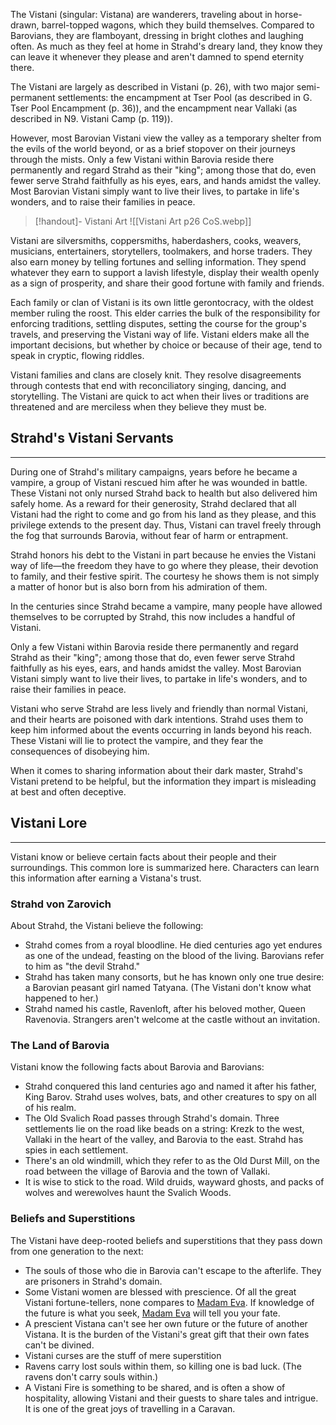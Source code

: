 The Vistani (singular: Vistana) are wanderers, traveling about in horse-drawn, barrel-topped wagons, which they build themselves. Compared to Barovians, they are flamboyant, dressing in bright clothes and laughing often. As much as they feel at home in Strahd's dreary land, they know they can leave it whenever they please and aren't damned to spend eternity there.

The Vistani are largely as described in Vistani (p. 26), with two major semi-permanent settlements: the encampment at Tser Pool (as described in G. Tser Pool Encampment (p. 36)), and the encampment near Vallaki (as described in N9. Vistani Camp (p. 119)).

However, most Barovian Vistani view the valley as a temporary shelter from the evils of the world beyond, or as a brief stopover on their journeys through the mists. Only a few Vistani within Barovia reside there permanently and regard Strahd as their "king"; among those that do, even fewer serve Strahd faithfully as his eyes, ears, and hands amidst the valley. Most Barovian Vistani simply want to live their lives, to partake in life's wonders, and to raise their families in peace.

> [!handout]- Vistani Art
> ![[Vistani Art p26 CoS.webp]]

Vistani are silversmiths, coppersmiths, haberdashers, cooks, weavers, musicians, entertainers, storytellers, toolmakers, and horse traders. They also earn money by telling fortunes and selling information. They spend whatever they earn to support a lavish lifestyle, display their wealth openly as a sign of prosperity, and share their good fortune with family and friends.

Each family or clan of Vistani is its own little gerontocracy, with the oldest member ruling the roost. This elder carries the bulk of the responsibility for enforcing traditions, settling disputes, setting the course for the group's travels, and preserving the Vistani way of life. Vistani elders make all the important decisions, but whether by choice or because of their age, tend to speak in cryptic, flowing riddles.

Vistani families and clans are closely knit. They resolve disagreements through contests that end with reconciliatory singing, dancing, and storytelling. The Vistani are quick to act when their lives or traditions are threatened and are merciless when they believe they must be.
## Strahd's Vistani Servants
---
During one of Strahd's military campaigns, years before he became a vampire, a group of Vistani rescued him after he was wounded in battle. These Vistani not only nursed Strahd back to health but also delivered him safely home. As a reward for their generosity, Strahd declared that all Vistani had the right to come and go from his land as they please, and this privilege extends to the present day. Thus, Vistani can travel freely through the fog that surrounds Barovia, without fear of harm or entrapment.

Strahd honors his debt to the Vistani in part because he envies the Vistani way of life—the freedom they have to go where they please, their devotion to family, and their festive spirit. The courtesy he shows them is not simply a matter of honor but is also born from his admiration of them.

In the centuries since Strahd became a vampire, many people have allowed themselves to be corrupted by Strahd, this now includes a handful of Vistani.

Only a few Vistani within Barovia reside there permanently and regard Strahd as their "king"; among those that do, even fewer serve Strahd faithfully as his eyes, ears, and hands amidst the valley. Most Barovian Vistani simply want to live their lives, to partake in life's wonders, and to raise their families in peace.

Vistani who serve Strahd are less lively and friendly than normal Vistani, and their hearts are poisoned with dark intentions. Strahd uses them to keep him informed about the events occurring in lands beyond his reach. These Vistani will lie to protect the vampire, and they fear the consequences of disobeying him.

When it comes to sharing information about their dark master, Strahd's Vistani pretend to be helpful, but the information they impart is misleading at best and often deceptive.
## Vistani Lore
---
Vistani know or believe certain facts about their people and their surroundings. This common lore is summarized here. Characters can learn this information after earning a Vistana's trust.
### Strahd von Zarovich

About Strahd, the Vistani believe the following:

- Strahd comes from a royal bloodline. He died centuries ago yet endures as one of the undead, feasting on the blood of the living. Barovians refer to him as "the devil Strahd."
- Strahd has taken many consorts, but he has known only one true desire: a Barovian peasant girl named Tatyana. (The Vistani don't know what happened to her.)
- Strahd named his castle, Ravenloft, after his beloved mother, Queen Ravenovia. Strangers aren't welcome at the castle without an invitation.
### The Land of Barovia

Vistani know the following facts about Barovia and Barovians:

- Strahd conquered this land centuries ago and named it after his father, King Barov. Strahd uses wolves, bats, and other creatures to spy on all of his realm.
- The Old Svalich Road passes through Strahd's domain. Three settlements lie on the road like beads on a string: Krezk to the west, Vallaki in the heart of the valley, and Barovia to the east. Strahd has spies in each settlement.
- There's an old windmill, which they refer to as the Old Durst Mill, on the road between the village of Barovia and the town of Vallaki.
- It is wise to stick to the road. Wild druids, wayward ghosts, and packs of wolves and werewolves haunt the Svalich Woods.
### Beliefs and Superstitions

The Vistani have deep-rooted beliefs and superstitions that they pass down from one generation to the next:

- The souls of those who die in Barovia can't escape to the afterlife. They are prisoners in Strahd's domain.
- Some Vistani women are blessed with prescience. Of all the great Vistani fortune-tellers, none compares to [Madam Eva](https://2014.5e.tools/bestiary.html#madam%20eva_cos). If knowledge of the future is what you seek, [Madam Eva](https://2014.5e.tools/bestiary.html#madam%20eva_cos) will tell you your fate.
- A prescient Vistana can't see her own future or the future of another Vistana. It is the burden of the Vistani's great gift that their own fates can't be divined.
- Vistani curses are the stuff of mere superstition
- Ravens carry lost souls within them, so killing one is bad luck. (The ravens don't carry souls within.)
- A Vistani Fire is something to be shared, and is often a show of hospitality, allowing Vistani and their guests to share tales and intrigue. It is one of the great joys of travelling in a Caravan.